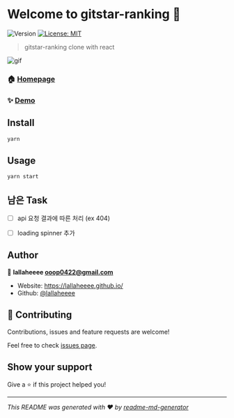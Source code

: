 # Welcome to gitstar-ranking 👋
![Version](https://img.shields.io/badge/version-1.0.0-blue.svg?cacheSeconds=2592000)
[![License: MIT](https://img.shields.io/badge/License-MIT-yellow.svg)](#)

> gitstar-ranking clone with react 

![gif](./img/gitstar.gif)

### 🏠 [Homepage](https://github.com/lallaheeee/github_star_9)

### ✨ [Demo](https://lallaheeee-gitstar.netlify.com/)

## Install

```sh
yarn
```

## Usage

```sh
yarn start
```


## 남은 Task

- [ ] api 요청 결과에 따른 처리 (ex 404) 
- [ ] loading spinner 추가 
 

## Author

👤 **lallaheeee <ooop0422@gmail.com>**

* Website: https://lallaheeee.github.io/
* Github: [@lallaheeee](https://github.com/lallaheeee)

## 🤝 Contributing

Contributions, issues and feature requests are welcome!

Feel free to check [issues page](https://github.com/lallaheeee/gitstar-ranking-clone/issues). 

## Show your support

Give a ⭐️ if this project helped you!


***
_This README was generated with ❤️ by [readme-md-generator](https://github.com/kefranabg/readme-md-generator)_